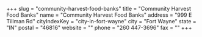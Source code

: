 +++
slug = "community-harvest-food-banks"
title = "Community Harvest Food Banks"
name = "Community Harvest Food Banks"
address = "999 E Tillman Rd"
cityIndexKey = "city-in-fort-wayne"
city = "Fort Wayne"
state = "IN"
postal = "46816"
website = ""
phone = "260 447-3696"
fax = ""
+++
